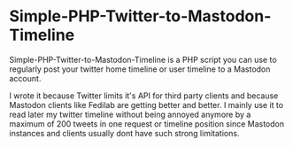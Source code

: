 # Simple-PHP-Twitter-to-Mastodon-Timeline

Simple-PHP-Twitter-to-Mastodon-Timeline is a PHP script you can use to regularly post your twitter home timeline or user timeline to a Mastodon account.

I wrote it because Twitter limits it's API for third party clients and because Mastodon clients like Fedilab are getting better and better. I mainly use it to read later my twitter timeline without being annoyed anymore by a maximum of 200 tweets in one request or timeline position since Mastodon instances and clients usually dont have such strong limitations.
